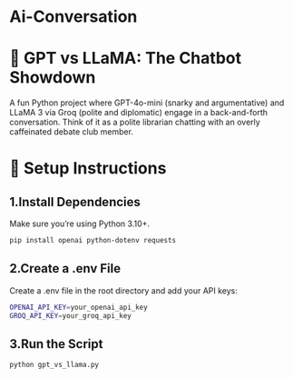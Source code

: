 # Ai-Conversation


# 🤖 GPT vs LLaMA: The Chatbot Showdown

A fun Python project where GPT-4o-mini (snarky and argumentative) and LLaMA 3 via Groq (polite and diplomatic) engage in a back-and-forth conversation. Think of it as a polite librarian chatting with an overly caffeinated debate club member.

# 🔧 Setup Instructions
 ## 1.Install Dependencies
  Make sure you’re using Python 3.10+.
  ```bash
pip install openai python-dotenv requests
```
## 2.Create a .env File
Create a .env file in the root directory and add your API keys:
  ```bash
 OPENAI_API_KEY=your_openai_api_key
 GROQ_API_KEY=your_groq_api_key
```
## 3.Run the Script
```bash
python gpt_vs_llama.py
```







